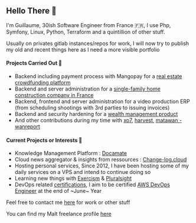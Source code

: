 ## Hello There 👋

I'm Guillaume, 30ish Software Engineer from France 🇫🇷, I use Php, Symfony, Linux, Python, Terraform and a quintillion of other stuff.

Usually on privates gitlab instances/repos for work, I will now try to publish my old and recent things here as I need a more visible portfolio

#### Projects Carried Out 🥇
* Backend including payment process with Mangopay for a [real estate crowdfunding platform](https://upstone.co)
* Backend and server administration for a [single-family home construction company in France](https://maisons-phenix.com)
* Backend, frontend and server administration for a video production ERP (from scheduling shootings with 3rd parties to issuing invoices)
* Backend and security hardening for a [wealth management product](https://www.harvest.fr/produit/o2s/)
* And other contributions during my time with [xo7](https://xo7.fr), [harvest](https://www.harvest.fr), [matawan - wanreport](https://matawan-mobility.com/reporting-qualite-de-service/)

#### Current Projects or Interests 🧭
* Knowledge Management Platform : [Docamate](https://docamate.com)
* Cloud news aggregator & insights from ressources : [Change-log.cloud](https://change-log.cloud)
* Hosting personal services, Since 2012, I have been hosting some of my daily services on a VPS and intend to continue doing so
* Learning new things with [Exercism](https://exercism.org) & [Pluralsight](https://www.pluralsight.com/get-started)
* DevOps related [certifications](https://github.com/GuillaumeEm/GuillaumeEm/blob/main/Certifications.md), I aim to be certified [AWS DevOps Engineer](https://aws.amazon.com/fr/certification/certified-devops-engineer-professional/) at the end of ~June~ Year

Feel free to contact me [here](mailto:guillaume@1gem.dev) for work or other stuff

You can find my Malt freelance profile [here](https://www.malt.fr/profile/guillaumemoal)
